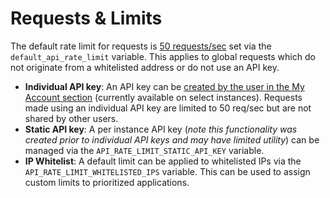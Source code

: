 # Requests & Limits

The default rate limit for requests is [50 requests/sec](https://github.com/blockscout/blockscout-account/blob/726c806e0ad517eac8f3d5b8ceff31cbf256415b/config/runtime.exs#L121) set via the `default_api_rate_limit` variable. This applies to global requests which do not originate from a whitelisted address or do not use an API key.

* **Individual API key**: An API key can be [created by the user in the My Account section](../my-account/api-keys.md) (currently available on select instances). Requests made using an individual API key are limited to 50 req/sec but are not shared by other users.
* **Static API key**:  A per instance API key (_note this functionality was created prior to individual API keys and may have limited utility_) can be managed via the `API_RATE_LIMIT_STATIC_API_KEY` variable.
* **IP Whitelist**:  A default limit can be applied to whitelisted IPs via the `API_RATE_LIMIT_WHITELISTED_IPS` variable. This can be used to assign custom limits to prioritized applications.



